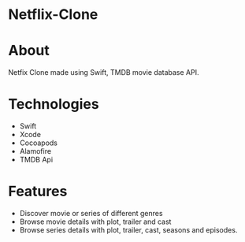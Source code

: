 # Netflix-Clone

# About
Netfix Clone made using Swift, TMDB movie database API.

# Technologies
- Swift
- Xcode
- Cocoapods
- Alamofire
- TMDB Api

# Features
- Discover movie or series of different genres
- Browse movie details with plot, trailer and cast
- Browse series details with plot, trailer, cast, seasons and episodes.

